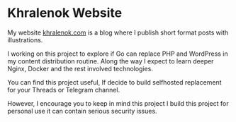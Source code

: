 # Khralenok Website
My website [khralenok.com](https://khralenok.com/) is a blog where I publish short format posts with illustrations. 

I working on this project to explore if Go can replace PHP and WordPress in my content distribution routine. Along the way I expect to learn deeper Nginx, Docker and the rest involved technologies.

You can find this project useful, If decide to build selfhosted replacement for your Threads or Telegram channel. 

However, I encourage you to keep in mind this project I build this project for personal use it can contain serious security issues.
